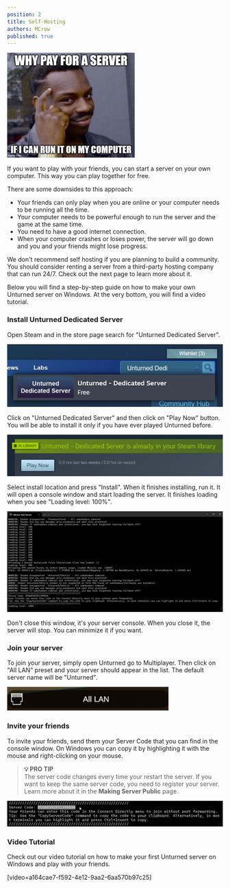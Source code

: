 ```yaml
---
position: 2
title: Self-Hosting
authors: MCrow
published: true
---
```


![self hosting](assets/self_hosting.jpg)

If you want to play with your friends, you can start a server on your own computer. This way you can play together for free. 

There are some downsides to this approach:
* Your friends can only play when you are online or your computer needs to be running all the time. 
* Your computer needs to be powerful enough to run the server and the game at the same time.
* You need to have a good internet connection.
* When your computer crashes or loses power, the server will go down and you and your friends might lose progress.

We don't recommend self hosting if you are planning to build a community. You should consider renting a server from a third-party hosting company that can run 24/7. Check out the next page to learn more about it.

Below you will find a step-by-step guide on how to make your own Unturned server on Windows. At the very bottom, you will find a video tutorial.

### Install Unturned Dedicated Server
Open Steam and in the store page search for "Unturned Dedicated Server".

![unturned ds search](assets/unturned_ds_search.png)

Click on "Unturned Dedicated Server" and then click on "Play Now" button. You will be able to install it only if you have ever played Unturned before.

![unturned ds play now](assets/unturned_ds_play_now.png)

Select install location and press "Install". When it finishes installing, run it. It will open a console window and start loading the server. It finishes loading when you see "Loading level: 100%".

![loaded server console](assets/loaded_server_console.png)

Don't close this window, it's your server console. When you close it, the server will stop. You can minimize it if you want.

### Join your server
To join your server, simply open Unturned go to Multiplayer. Then click on "All LAN" preset and your server should appear in the list. The default server name will be "Unturned".

![all lan preset](assets/all_lan_preset.png)

### Invite your friends
To invite your friends, send them your Server Code that you can find in the console window. On Windows you can copy it by highlighting it with the mouse and right-clicking on your mouse.

> **💡 PRO TIP**  
> The server code changes every time your restart the server. If you want to keep the same server code, you need to register your server. Learn more about it in the **Making Server Public** page.

![server code in console](assets/server_code_in_console.png)

### Video Tutorial
Check out our video tutorial on how to make your first Unturned server on Windows and play with your friends.

[video=a164cae7-f592-4e12-9aa2-6aa570b97c25]
